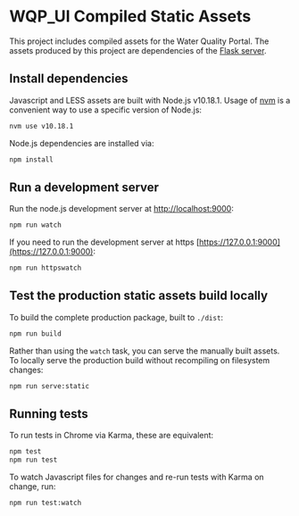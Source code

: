 # WQP_UI Compiled Static Assets

This project includes compiled assets for the Water Quality Portal. The assets
produced by this project are dependencies of the [Flask server](../server).

## Install dependencies

Javascript and LESS assets are built with Node.js v10.18.1. Usage of
[nvm](https://github.com/creationix/nvm) is a convenient way to use a specific
version of Node.js:

```bash
nvm use v10.18.1
```

Node.js dependencies are installed via:

```bash
npm install
```

## Run a development server

Run the node.js development server at
[http://localhost:9000](http://localhost:9000):

```bash
npm run watch
```

If you need to run the development server at https [https://127.0.0.1:9000](https://127.0.0.1:9000):
```bash
npm run httpswatch
```

## Test the production static assets build locally

To build the complete production package, built to `./dist`:

```bash
npm run build
```

Rather than using the `watch` task, you can serve the manually built assets.
To locally serve the production build without recompiling on filesystem
changes:

```bash
npm run serve:static
```

## Running tests

To run tests in Chrome via Karma, these are equivalent:

```bash
npm test
npm run test
```

To watch Javascript files for changes and re-run tests with Karma on change,
run:

```bash
npm run test:watch
```
